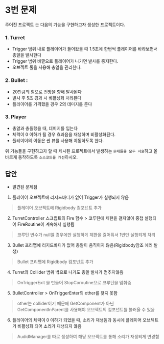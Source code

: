 # 3번 문제

주어진 프로젝트 는 다음의 기능을 구현하고자 생성한 프로젝트이다.

### 1. Turret
- Trigger 범위 내로 플레이어가 들어왔을 때 1.5초에 한번씩 플레이어를 바라보면서 총알을 발사한다
- Trigger 범위 바깥으로 플레이어가 나가면 발사를 중지한다.
- 오브젝트 풀을 사용해 총알을 관리한다.

### 2. Bullet :
- 20만큼의 힘으로 전방을 향해 발사된다
- 발사 후 5초 경과 시 비활성화 처리된다
- 플레이어를 가격했을 경우 2의 데미지를 준다

### 3. Player
- 총알과 충돌했을 때, 데미지를 입는다
- 체력이 0 이하가 될 경우 효과음을 재생하며 비활성화된다.
- 플레이어의 이동은 씬 뷰를 사용해 이동하도록 한다.

위 기능들을 구현하고자 할 때
제시된 프로젝트에서 발생하는 `문제들을 모두 서술`하고 올바르게 동작하도록 `소스코드를 개선`하시오.

## 답안
- 발견된 문제점
1. 플레이어 오브젝트에 리지드바디가 없어 Trigger가 실행되지 않음
> 플레이어 오브젝트에 Rigidbody 컴포넌트 추가
2. TurretController 스크립트의 Fire 함수 > 코루틴에 제한을 걸지않아 중첩 실행되어 FireRoutine이 계속해서 실행됨
> 코루틴 변수가 null일 경우에만 실행하게 제한을 걸어줘서 1번만 실행되게 처리
3. Bullet 프리팹에 리지드바디가 없어 총알이 움직이지 않음(Rigidbody참조 에러 발생)
> Bullet 프리팹에 Rigidbody 컴포넌트 추가
4. Turret의 Collider 범위 밖으로 나가도 총알 발사가 멈추지않음
> OnTriggerExit 을 만들어 StopCoroutine으로 코루틴을 멈춰줌
5. BulletController > OnTriggerEnter의 other를 찾지 못함
> other는 collider이기 때문에 GetComponent가 아닌 GetComponentInParent를 사용해야 오브젝트의 컴포넌트틀 불러올 수 있음
6. 플레이어의 체력이 0 이하가 되었을 때, 소리가 재생됨과 동시에 플레이어 오브젝트가 비활성화 되어 소리가 재생되지 않음
> AudidManager를 따로 생성하여 해당 오브젝트를 통해 소리가 재생되게 변경함